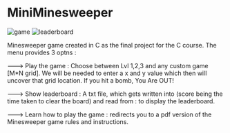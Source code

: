 # MiniMinesweeper

![game](https://user-images.githubusercontent.com/95576716/210131582-941120ac-1ffd-4051-998b-dbb96a89dcec.png)
![leaderboard](https://user-images.githubusercontent.com/95576716/210131583-7f9e377b-fdcc-4e20-839b-4354948fda7d.png)


Minesweeper game created in C as the final project for the C course.
The menu provides 3 optns :


---> Play the game : Choose between Lvl 1,2,3 and any custom game [M*N grid]. We will be needed to enter a x and y value which then will uncover that grid location. If you hit a bomb, You Are OUT!


---> Show leaderboard : A txt file, which gets written into (score being the time taken to clear the board) and read from : to display the leaderboard.


---> Learn how to play the game : redirects you to a pdf version of the Minesweeper game rules and instructions.
